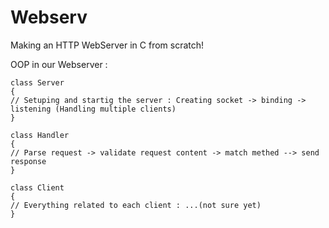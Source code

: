 # Webserv
Making an HTTP WebServer in C from scratch!

OOP in our Webserver :

	class Server
  	{
	// Setuping and startig the server : Creating socket -> binding -> listening (Handling multiple clients)
	}
  
  	class Handler
  	{
	// Parse request -> validate request content -> match methed --> send response
	}
	
	class Client
  	{
	// Everything related to each client : ...(not sure yet)
  	}
